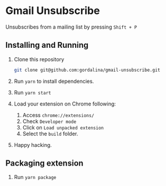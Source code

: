 # Gmail Unsubscribe

Unsubscribes from a mailing list by pressing `Shift + P`

## Installing and Running

1. Clone this repository

   ```sh
   git clone git@github.com:gordalina/gmail-unsubscribe.git
   ```

1. Run `yarn` to install dependencies.
1. Run `yarn start`
1. Load your extension on Chrome following:
   1. Access `chrome://extensions/`
   1. Check `Developer mode`
   1. Click on `Load unpacked extension`
   1. Select the `build` folder.
1. Happy hacking.

## Packaging extension

1. Run `yarn package`
